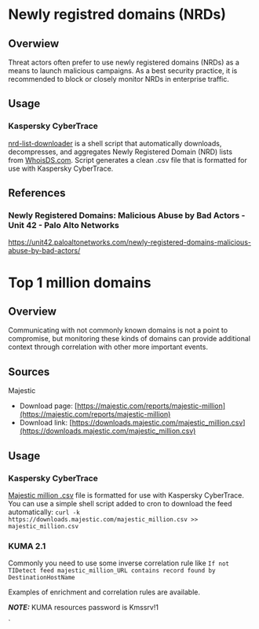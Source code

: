 # Newly registred domains (NRDs)
## Overwiew
Threat actors often prefer to use newly registered domains (NRDs) as a means to launch malicious campaigns. As a best security practice, it is recommended to block or closely monitor NRDs in enterprise traffic.

## Usage
### Kaspersky CyberTrace
[nrd-list-downloader](https://github.com/kmssrv/nrd-list-downloader)  is a shell script that automatically downloads, decompresses, and aggregates Newly Registered Domain (NRD) lists from [WhoisDS.com](https://www.whoisds.com/newly-registered-domains). Script generates a clean .csv file that is formatted for use with Kaspersky CyberTrace.

## References

### Newly Registered Domains: Malicious Abuse by Bad Actors - Unit 42 - Palo Alto Networks
https://unit42.paloaltonetworks.com/newly-registered-domains-malicious-abuse-by-bad-actors/

# Top 1 million domains
## Overview
Communicating with not commonly known domains is not a point to compromise, but monitoring these kinds of domains can provide additional context through correlation with other more important events.

## Sources
Majestic
-   Download page: [https://majestic.com/reports/majestic-million](https://majestic.com/reports/majestic-million)
-   Download link: [https://downloads.majestic.com/majestic_million.csv](https://downloads.majestic.com/majestic_million.csv)

## Usage
### Kaspersky CyberTrace
[Majestic million .csv](https://downloads.majestic.com/majestic_million.csv) file is formatted for use with Kaspersky CyberTrace.
You can use a simple shell script added to cron to download the feed automatically:
`curl -k https://downloads.majestic.com/majestic_million.csv >> majestic_million.csv` 

### KUMA 2.1
Commonly you need to use some inverse correlation rule like `If not TIDetect feed majestic_million_URL contains record found by DestinationHostName` 

Examples of enrichment and correlation rules are available.

**_NOTE:_**  KUMA resources password is Kmssrv!1

`
